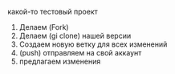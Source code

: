 какой-то тестовый проект

1. Делаем (Fork) 
2. Делаем (gi clone) нашей версии
3. Создаем новую ветку для всех изменений
4. (push) отправляем на свой аккаунт
5. предлагаем изменения